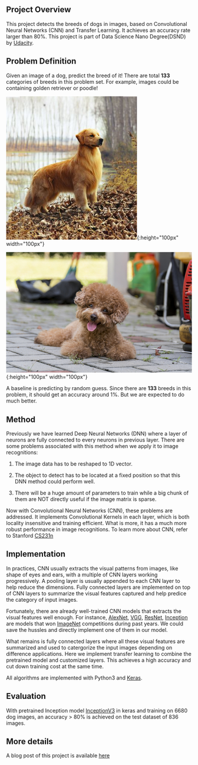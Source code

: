 ## Project Overview

This project detects the breeds of dogs in images, based on Convolutional Neural Networks (CNN) and Transfer Learning. It achieves an accuracy rate larger than 80%. This project is part of Data Science Nano Degree(DSND) by [Udacity](https://www.udacity.com/).

## Problem Definition

Given an image of a dog, predict the breed of it! There are total **133** categories of breeds in this problem set. For example, images could be containing golden retriever or poodle!

![golden retriever](./myImages/gold_retriever/gold_retriever01.jpg){:height="100px" width="100px"}

![poodle](./myImages/poodle/poodle01.jpg){:height="100px" width="100px"}

A baseline is predicting by random guess. Since there are **133** breeds in this problem, it should get an accuracy around 1%. But we are expected to do much better.

## Method

Previously we have learned Deep Neural Networks (DNN) where a layer of neurons are fully connected to every neurons in previous layer. There are some problems associated with this method when we apply it to image recognitions:

1. The image data has to be reshaped to 1D vector.

2. The object to detect has to be located at a fixed position so that this DNN method could perform well.

3. There will be a huge amount of parameters to train while a big chunk of them are NOT directly useful if the image matrix is sparse. 

Now with Convolutional Neural Networks (CNN), these problems are addressed. It implements Convolutional Kernels in each layer, which is both locality insensitive and training efficient. What is more, it has a much more robust performance in image recognitions. To learn more about CNN, refer to Stanford [CS231n](http://cs231n.github.io/convolutional-networks/)

## Implementation

In practices, CNN usually extracts the visual patterns from images, like shape of eyes and ears, with a multiple of CNN layers working progressively. A pooling layer is usually appended to each CNN layer to help reduce the dimensions. Fully connected layers are implemented on top of CNN layers to summarize the visual features captured and help predice the category of input images.

Fortunately, there are already well-trained CNN models that extracts the visual features well enough. For instance, [AlexNet](https://en.wikipedia.org/wiki/AlexNet), [VGG](http://www.robots.ox.ac.uk/~vgg/research/very_deep/), [ResNet](https://en.wikipedia.org/wiki/Residual_neural_network), [Inception](https://towardsdatascience.com/a-simple-guide-to-the-versions-of-the-inception-network-7fc52b863202) are models that won [ImageNet](http://www.image-net.org/) competitions during past years. We could save the hussles and directly implement one of them in our model.

What remains is fully connected layers where all these visual features are summarized and used to catergorize the input images depending on difference applications. Here we implement transfer learning to combine the pretrained model and customized layers. This achieves a high accuracy and cut down training cost at the same time.

All algorithms are implemented with Python3 and [Keras](https://keras.io/).

## Evaluation

With pretrained Inception model [InceptionV3](https://github.com/keras-team/keras-applications/blob/master/keras_applications/inception_v3.py) in keras and training on 6680 dog images, an accuracy > 80% is achieved on the test dataset of 836 images.

## More details

A blog post of this project is available [here](https://xuemeng-zhang.com)
